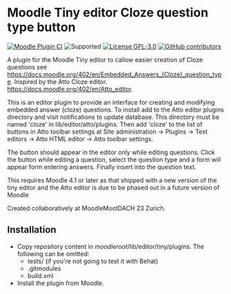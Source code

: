 Moodle Tiny editor Cloze question type button
=============================================

[![Moodle Plugin 
CI](https://github.com/srobotta/moodle-tiny_cloze/workflows/Moodle%20Plugin%20CI/badge.svg?branch=main)](https://github.com/srobotta/moodle-tiny_cloze/actions?query=workflow%3A%22Moodle+Plugin+CI%22+branch%3Amain)
![Supported](https://img.shields.io/badge/Moodle-4.1+-orange.svg)
[![License GPL-3.0](https://img.shields.io/github/license/srobotta/moodle-tiny_cloze?color=lightgrey)](https://github.com/srobotta/moodle-tiny_cloze/blob/main/LICENSE)
[![GitHub contributors](https://img.shields.io/github/contributors/srobotta/moodle-tiny_cloze)](https://github.com/srobotta/moodle-tiny_cloze/graphs/contributors)


A plugin for the Moodle Tiny editor to callow easier creation of Cloze questions
see https://docs.moodle.org/402/en/Embedded_Answers_(Cloze)_question_type. Inspired by the Atto Cloze editor. https://docs.moodle.org/402/en/Atto_editor.

This is an editor plugin to provide an interface for creating and
modifying embedded answer (cloze) questions. To install add to the Atto
editor plugins directory and visit notifications to update database. This
directory must be named 'cloze' in lib/editor/atto/plugins. Then
add 'cloze' to the list of buttons in Atto toolbar settings at Site
administration -> Plugins -> Text editors -> Atto HTML editor -> Atto
toolbar settings.

The button should appear in the editor only while editing questions. Click
the button while editing a question, select the question type and a form
will appear form entering answers. Finally insert into the question text.

This requires Moodle 4.1 or later as that shipped with a new version of the tiny editor and the Atto editor is due to be phased out in a future version of Moodle

Created collaboratively at MoodleMootDACH 23 Zurich.

## Installation

 - Copy repository content in *moodleroot*/lib/editor/tiny/plugins. The following can be omitted:
   - tests/ (if you're not going to test it with Behat)
   - .gitmodules
   - build.xml
 - Install the plugin from Moodle. 

